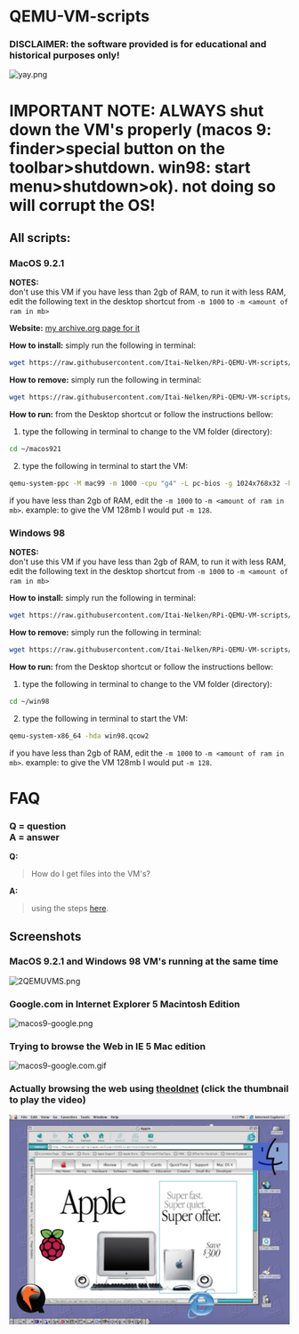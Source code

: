 # QEMU-VM-scripts
### DISCLAIMER: the software provided is for educational and historical purposes only!
![yay.png](screenshots/yay.png)

# IMPORTANT NOTE: **ALWAYS** shut down the VM's properly (macos 9: finder>special button on the toolbar>shutdown. win98: start menu>shutdown>ok). not doing so will corrupt the OS!

## All scripts:

### MacOS 9.2.1
**NOTES:**<br>don't use this VM if you have less than 2gb of RAM, to run it with less RAM, edit the following text in the desktop shortcut from `-m 1000` to `-m <amount of ram in mb>`

 **Website:** [my archive.org page for it](https://archive.org/details/macos_921_qemu_rpi)<br>
  
**How to install:** simply run the following in terminal:
```bash
wget https://raw.githubusercontent.com/Itai-Nelken/RPi-QEMU-VM-scripts/main/MacOS9.2/qemu-macos9.sh; bash qemu-macos9.sh
```
**How to remove:** simply run the following in terminal:
```bash
wget https://raw.githubusercontent.com/Itai-Nelken/RPi-QEMU-VM-scripts/main/MacOS9.2/remove-qemu-macos9.sh; bash remove-qemu-macos9.sh
```

**How to run:** from the Desktop shortcut or follow the instructions bellow:
  1) type the following in terminal to change to the VM folder (directory):
  ```bash
  cd ~/macos921
  ```
  2) type the following in terminal to start the VM:
  ```bash
  qemu-system-ppc -M mac99 -m 1000 -cpu "g4" -L pc-bios -g 1024x768x32 -hda macos921.qcow2
  ```
  if you have less than 2gb of RAM, edit the `-m 1000` to `-m <amount of ram in mb>`. example: to give the VM 128mb I would put `-m 128`.
  
### Windows 98
**NOTES:**<br>don't use this VM if you have less than 2gb of RAM, to run it with less RAM, edit the following text in the desktop shortcut from `-m 1000` to `-m <amount of ram in mb>`

**How to install:** simply run the following in terminal:
```bash
wget https://raw.githubusercontent.com/Itai-Nelken/RPi-QEMU-VM-scripts/main/windows98/win98vm.sh; bash win98vm.sh
```
**How to remove:** simply run the following in terminal:
```bash
wget https://raw.githubusercontent.com/Itai-Nelken/RPi-QEMU-VM-scripts/main/windows98/win98vm-remove.sh; bash win98vm-remove.sh
```

**How to run:** from the Desktop shortcut or follow the instructions bellow:
  1) type the following in terminal to change to the VM folder (directory):
  ```bash
  cd ~/win98
  ```
  2) type the following in terminal to start the VM:
  ```bash
  qemu-system-x86_64 -hda win98.qcow2
  ```
  if you have less than 2gb of RAM, edit the `-m 1000` to `-m <amount of ram in mb>`. example: to give the VM 128mb I would put `-m 128`.

<!--
anything inside here isn't visible.
put your script in here under the category using the following template:

### OS name
**Website:** (if applicable)<br>
  
**How to install:**<br>

**How to remove:**<br>
  
**How to run:**<br>
-->

# FAQ
### Q = question<br>A = answer

**Q:**
>How do I get files into the VM's?

**A:**
> using the steps [here](FILES2VM.md).



## Screenshots
### MacOS 9.2.1 and Windows 98 VM's running at the same time
![2QEMUVMS.png](screenshots/2QEMUVMS.png)
### Google.com in Internet Explorer 5 Macintosh Edition

![macos9-google.png](screenshots/macos9-google.png)
### Trying to browse the Web in IE 5 Mac edition

![macos9-google.com.gif](screenshots/macos9-google.com.gif)
### Actually browsing the web using [theoldnet](http://theoldnet.com/) (click the thumbnail to play the video)
<a href="https://youtu.be/mPpQg8mEyz8">
  <img src="screenshots/thumbnail.png" alt="'[DEMO] Browsing the web on MacOS 9.2 using theoldnet.com running in QEMU on a RaspberyPi 4' thumbnail">
</a>

<!--
<iframe width="560" height="315" src="https://www.youtube.com/embed/mPpQg8mEyz8" title="YouTube video player" frameborder="0" allow="accelerometer; autoplay; clipboard-write; encrypted-media; gyroscope; picture-in-picture" allowfullscreen></iframe>
-->
